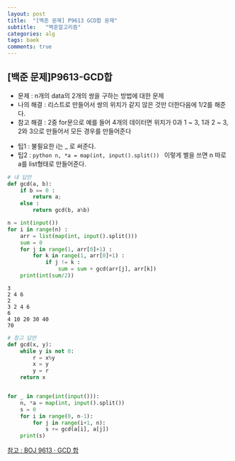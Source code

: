 ```yaml
---
layout: post
title:  "[백준 문제] P9613 GCD합 문제"
subtitle:   "백준알고리즘"
categories: alg
tags: baek
comments: true
---
```



## [백준 문제]P9613-GCD합

- 문제 : n개의 data의 2개의 쌍을 구하는 방법에 대한 문제
- 나의 해결 : 리스트로 만들어서 쌍의 위치가 같지 않은 것만 더한다음에 1/2를 해준다.
- 참고 해결 : 2중 for문으로 예를 들어 4개의 데이터면 위치가 0과 1 ~ 3, 1과 2 ~ 3, 2와 3으로 만들어서 모든 경우를 만들어준다

* 팁1 : 불필요한 i는 _ 로 써준다.
* 팁2 : ```python n, *a = map(int, input().split()) ``` 이렇게 별을 쓰면 n 따로 a를 list형태로 만들어준다.


```python
# 내 답안
def gcd(a, b):
    if b == 0 :
        return a;
    else :
        return gcd(b, a%b)

n = int(input())
for i in range(n) :
    arr = list(map(int, input().split()))
    sum = 0
    for j in range(1, arr[0]+1) :
        for k in range(1, arr[0]+1) :
            if j != k :
                sum = sum + gcd(arr[j], arr[k])
    print(int(sum/2))
```

    3
    2 4 6
    2
    3 2 4 6
    6
    4 10 20 30 40
    70


```python
# 참고 답안
def gcd(x, y):
    while y is not 0:
        r = x%y
        x = y
        y = r
    return x


for _ in range(int(input())):
    n, *a = map(int, input().split())
    s = 0
    for i in range(0, n-1):
        for j in range(i+1, n):
            s += gcd(a[i], a[j])
    print(s)
```

[참고 : BOJ 9613 · GCD 합](https://rebas.kr/642)
